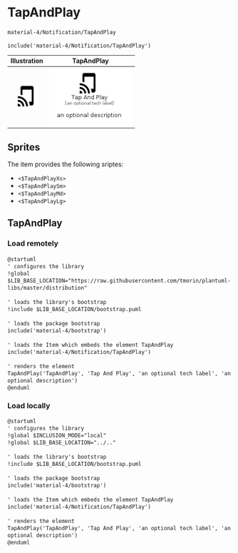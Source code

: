 # TapAndPlay


```text
material-4/Notification/TapAndPlay
```

```text
include('material-4/Notification/TapAndPlay')
```



| Illustration | TapAndPlay |
| :---: | :---: |
| ![illustration for Illustration](../../material-4/Notification/TapAndPlay.png) | ![illustration for TapAndPlay](../../material-4/Notification/TapAndPlay.Local.png) |



## Sprites
The item provides the following sriptes:

- `<$TapAndPlayXs>`
- `<$TapAndPlaySm>`
- `<$TapAndPlayMd>`
- `<$TapAndPlayLg>`





## TapAndPlay

### Load remotely
```plantuml
@startuml
' configures the library
!global $LIB_BASE_LOCATION="https://raw.githubusercontent.com/tmorin/plantuml-libs/master/distribution"

' loads the library's bootstrap
!include $LIB_BASE_LOCATION/bootstrap.puml

' loads the package bootstrap
include('material-4/bootstrap')

' loads the Item which embeds the element TapAndPlay
include('material-4/Notification/TapAndPlay')

' renders the element
TapAndPlay('TapAndPlay', 'Tap And Play', 'an optional tech label', 'an optional description')
@enduml
```

### Load locally
```plantuml
@startuml
' configures the library
!global $INCLUSION_MODE="local"
!global $LIB_BASE_LOCATION="../.."

' loads the library's bootstrap
!include $LIB_BASE_LOCATION/bootstrap.puml

' loads the package bootstrap
include('material-4/bootstrap')

' loads the Item which embeds the element TapAndPlay
include('material-4/Notification/TapAndPlay')

' renders the element
TapAndPlay('TapAndPlay', 'Tap And Play', 'an optional tech label', 'an optional description')
@enduml
```

